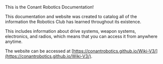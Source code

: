 This is the Conant Robotics Documentation!

This documentation and website was created to catalog all of the information the Robotics Club has learned throughout its existence.

This includes information about drive systems, weapon systems, electronics, and radios, which means that you can access it from anywhere anytime.

The website can be accessed at [https://conantrobotics.github.io/Wiki-V3/](https://conantrobotics.github.io/Wiki-V3/).
